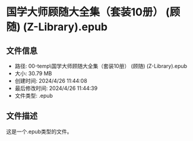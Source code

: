 ﻿# 国学大师顾随大全集（套装10册） (顾随) (Z-Library).epub

## 文件信息
- 路径: 00-temp\国学大师顾随大全集（套装10册） (顾随) (Z-Library).epub
- 大小: 30.79 MB
- 创建时间: 2024/4/26 11:44:08
- 最后修改时间: 2024/4/26 11:44:39
- 文件类型: .epub

## 文件描述
这是一个.epub类型的文件。

